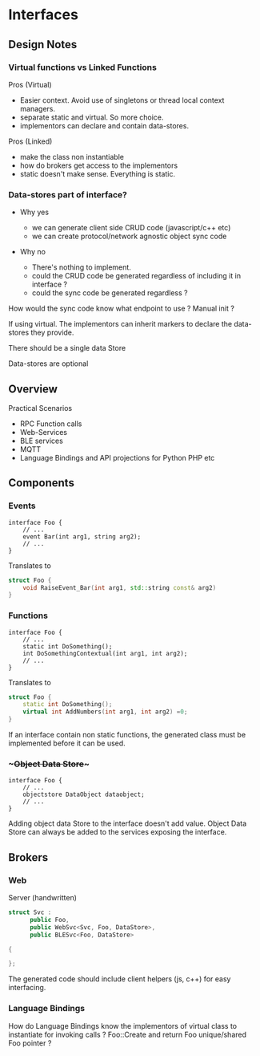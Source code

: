 # Interfaces

## Design Notes

### Virtual functions vs Linked Functions

Pros (Virtual)
* Easier context. Avoid use of singletons or thread local context managers.
* separate static and virtual. So more choice.
* implementors can declare and contain data-stores.

Pros (Linked)
* make the class non instantiable
* how do brokers get access to the implementors 
* static doesn't make sense. Everything is static.

### Data-stores part of interface?

* Why yes
  * we can generate client side CRUD code (javascript/c++ etc)
  * we can create protocol/network agnostic object sync code

* Why no
  * There's nothing to implement.
  * could the CRUD code be generated regardless of including it in interface ?
  * could the sync code be generated regardless ?

How would the sync code know what endpoint to use ? Manual init ?

If using virtual. The implementors can inherit markers to declare the data-stores they provide.

There should be a single data Store

Data-stores are optional 


## Overview

Practical Scenarios

* RPC Function calls
* Web-Services
* BLE services
* MQTT
* Language Bindings and API projections for Python PHP etc

## Components

### Events

```IDL
interface Foo {
    // ...
    event Bar(int arg1, string arg2);
    // ...
}
```

Translates to

```C++
struct Foo {
    void RaiseEvent_Bar(int arg1, std::string const& arg2)
}
```

### Functions

```IDL
interface Foo {
    // ...
    static int DoSomething();
    int DoSomethingContextual(int arg1, int arg2);
    // ...
}
```
Translates to

```c++
struct Foo {
    static int DoSomething();
    virtual int AddNumbers(int arg1, int arg2) =0;
}
```

If an interface contain non static functions, the generated class must be implemented before it can be used.



### ~~~Object Data Store~~~
```IDL
interface Foo {
    // ...
    objectstore DataObject dataobject;
    // ...
}
```
Adding object data Store to the interface doesn't add value.
Object Data Store can always be added to the services exposing the interface.

## Brokers

### Web

Server (handwritten)

```c++
struct Svc :
      public Foo, 
      public WebSvc<Svc, Foo, DataStore>, 
      public BLESvc<Foo, DataStore>

{

};

```

The generated code should include client helpers (js, c++) for easy interfacing.


### Language Bindings 

How do Language Bindings know the implementors of virtual class to instantiate for invoking calls ?
Foo::Create and return Foo unique/shared Foo pointer ?
